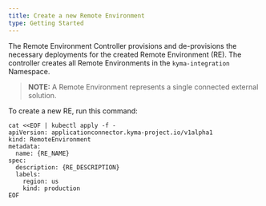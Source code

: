 ```yaml
---
title: Create a new Remote Environment
type: Getting Started
---
```


The Remote Environment Controller provisions and de-provisions the necessary deployments for the created Remote Environment (RE). The controller creates all Remote Environments in the `kyma-integration` Namespace.

>**NOTE:** A Remote Environment represents a single connected external solution.

To create a new RE, run this command:

```
cat <<EOF | kubectl apply -f -
apiVersion: applicationconnector.kyma-project.io/v1alpha1
kind: RemoteEnvironment
metadata:
  name: {RE_NAME}
spec:
  description: {RE_DESCRIPTION}
  labels:
    region: us
    kind: production
EOF
```
